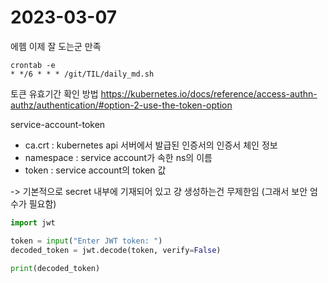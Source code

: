 # 2023-03-07

에헴 이제 잘 도는군
만족

```
crontab -e
* */6 * * * /git/TIL/daily_md.sh
```

토큰 유효기간 확인 방법
https://kubernetes.io/docs/reference/access-authn-authz/authentication/#option-2-use-the-token-option

service-account-token
- ca.crt : kubernetes api 서버에서 발급된 인증서의 인증서 체인 정보
- namespace : service account가 속한 ns의 이름
- token : service account의 token 값

-> 기본적으로 secret 내부에 기재되어 있고 걍 생성하는건 무제한임 (그래서 보안 엄수가 필요함)

```python
import jwt

token = input("Enter JWT token: ")
decoded_token = jwt.decode(token, verify=False)

print(decoded_token)
```